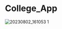 # College_App

![20230802_161053 1](https://github.com/vaibhavaiscoder/College_App/assets/93149685/7049e16e-7450-4219-bb6b-88ea43aefdc0)
